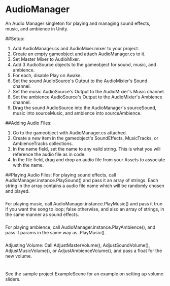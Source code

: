 # AudioManager
 An Audio Manager singleton for playing and managing sound effects, music, and ambience in Unity.

##Setup:
1. Add AudioManager.cs and AudioMixer.mixer to your project.
2. Create an empty gameobject and attach AudioManager.cs to it.
3. Set Master Mixer to AudioMixer.
4. Add 3 AudioSource objects to the gameobject for sound, music, and ambience.
5. For each, disable Play on Awake.
6. Set the sound AudioSource's Output to the AudioMixier's Sound channel.
7. Set the music AudioSource's Output to the AudioMixier's Music channel.
8. Set the ambience AudioSource's Output to the AudioMixier's Ambience channel.
9. Drag the sound AudioSource into the AudioManager's sourceSound, music into sourceMusic, and ambience into sourceAmbience.

##Adding Audio Files:
1. Go to the gameobject with AudioManager.cs attached.
2. Create a new item in the gameobject's  SoundEffects, MusicTracks, or AmbienceTracks collections.
3. In the name field, set the name to any valid string. This is what you will reference the audio file as in code.
4. In the file field, drag and drop an audio file from your Assets to associate with the name.

##Playing Audio Files:
For playing sound effects, call AudioManager.instance.PlaySound() and pass it an array of strings.
Each string in the array contains a audio file name which will be randomly chosen and played.
###
For playing music, call AudioManager.instance.PlayMusic() and pass it true if you want the song to loop; false otherwise,
and also an array of strings, in the same manner as sound effects.
###
For playing ambience, call AudioManager.instance.PlayAmbience(), and pass it params in the same way as .PlayMusic().
###
Adjusting Volume:
Call AdjustMasterVolume(), AdjustSoundVolume(), AdjustMusicVolume(), or AdjustAmbienceVolume(), and
pass a float for the new volume.
#
See the sample project ExampleScene for an example on setting up volume sliders.
